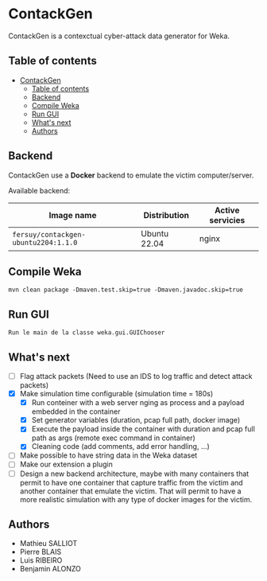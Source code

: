 # ContackGen

ContackGen is a contexctual cyber-attack data generator for Weka.

## Table of contents

- [ContackGen](#contackgen)
  - [Table of contents](#table-of-contents)
  - [Backend](#backend)
  - [Compile Weka](#compile-weka)
  - [Run GUI](#run-gui)
  - [What's next](#whats-next)
  - [Authors](#authors)

## Backend

ContackGen use a **Docker** backend to emulate the victim computer/server.

Available backend:

| Image name | Distribution | Active servicies |
| --- | --- | --- |
| `fersuy/contackgen-ubuntu2204:1.1.0` | Ubuntu 22.04 | nginx |

## Compile Weka

```
mvn clean package -Dmaven.test.skip=true -Dmaven.javadoc.skip=true
```

## Run GUI

```
Run le main de la classe weka.gui.GUIChooser
```

## What's next

- [ ] Flag attack packets (Need to use an IDS to log traffic and detect attack packets)
- [X] Make simulation time configurable (simulation time = 180s)
  - [X] Run conteiner with a web server nging as process and a payload embedded in the container
  - [X] Set generator variables (duration, pcap full path, docker image)
  - [X] Execute the payload inside the container with duration and pcap full path as args (remote exec command in container)
  - [X] Cleaning code (add comments, add error handling, ...)
- [ ] Make possible to have string data in the Weka dataset
- [ ] Make our extension a plugin
- [ ] Design a new backend architecture, maybe with many containers that permit to have one container that capture traffic from the victim and another container that emulate the victim. That will permit to have a more realistic simulation with any type of docker images for the victim.

## Authors

- Mathieu SALLIOT
- Pierre BLAIS
- Luis RIBEIRO
- Benjamin ALONZO
